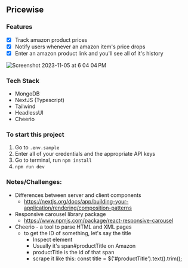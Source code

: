 ## Pricewise

### Features
- [x] Track amazon product prices
- [x] Notify users whenever an amazon item's price drops
- [x] Enter an amazon product link and you'll see all of it's history

![Screenshot 2023-11-05 at 6 04 04 PM](https://github.com/bentan1020/priceWise/assets/73725152/49b9db74-5d55-4d56-a7fc-39215aa77d2f)

### Tech Stack
- MongoDB
- NextJS (Typescript)
- Tailwind
- HeadlessUI
- Cheerio

### To start this project
1. Go to `.env.sample`
2. Enter all of your credentials and the appropriate API keys
3. Go to terminal, run `npm install`
4. `npm run dev`

### Notes/Challenges:
- Differences between server and client components
    - https://nextjs.org/docs/app/building-your-application/rendering/composition-patterns
- Responsive carousel library package
    - https://www.npmjs.com/package/react-responsive-carousel
- Cheerio - a tool to parse HTML and XML pages
    - to get the ID of something, let's say the title
        - Inspect element
        - Usually it's span#productTitle on Amazon
        - productTitle is the id of that span
        - scrape it like this: const title = $('#productTitle').text().trim();
